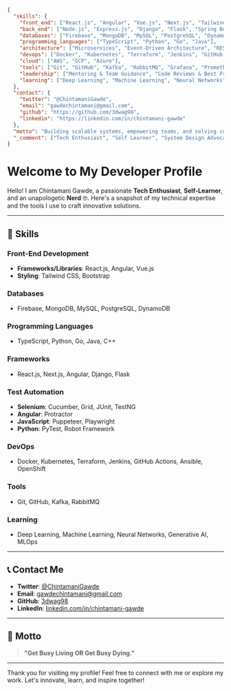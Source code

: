 <!---
- 👋 Hi, I’m @3dwag98
- 👀 I’m interested in ...
- 🌱 I’m currently learning ...
- 💞️ I’m looking to collaborate on ...
- 📫 How to reach me ...
3dwag98/3dwag98 is a ✨ special ✨ repository because its `README.md` (this file) appears on your GitHub profile.
You can click the Preview link to take a look at your changes.
--->
```json
{
  "skills": {
    "front_end": ["React.js", "Angular", "Vue.js", "Next.js", "Tailwind CSS", "Bootstrap"],
    "back_end": ["Node.js", "Express.js", "Django", "Flask", "Spring Boot", "Go Microservices"],
    "databases": ["Firebase", "MongoDB", "MySQL", "PostgreSQL", "DynamoDB", "Oracle"],
    "programming_languages": ["TypeScript", "Python", "Go", "Java"],
    "architecture": ["Microservices", "Event-Driven Architecture", "REST & GraphQL APIs", "Cloud-Native Design", "Scalable System Design"],
    "devops": ["Docker", "Kubernetes", "Terraform", "Jenkins", "GitHub Actions", "Ansible", "OpenShift", "Helm"],
    "cloud": ["AWS", "GCP", "Azure"],
    "tools": ["Git", "GitHub", "Kafka", "RabbitMQ", "Grafana", "Prometheus"],
    "leadership": ["Mentoring & Team Guidance", "Code Reviews & Best Practices", "System Design Decisions", "Cross-Functional Collaboration", "Agile/Scrum"],
    "learning": ["Deep Learning", "Machine Learning", "Neural Networks", "Generative AI", "MLOps"]
  },
  "contact": {
    "twitter": "@ChintamaniGawde",
    "email": "gawdechintamani@gmail.com",
    "github": "https://github.com/3dwag98",
    "linkedin": "https://linkedin.com/in/chintamani-gawde"
  },
  "motto": "Building scalable systems, empowering teams, and solving complex problems with impact.",
  "_comment": ["Tech Enthusiast", "Self Learner", "System Design Advocate", "Nerd! 🤓"]
}
```

# Welcome to My Developer Profile

Hello! I am Chintamani Gawde, a passionate **Tech Enthusiast**, **Self-Learner**, and an unapologetic **Nerd** 🤓. Here's a snapshot of my technical expertise and the tools I use to craft innovative solutions.

---

## 🚀 Skills

### Front-End Development
- **Frameworks/Libraries**: React.js, Angular, Vue.js
- **Styling**: Tailwind CSS, Bootstrap

### Databases
- Firebase, MongoDB, MySQL, PostgreSQL, DynamoDB

### Programming Languages
- TypeScript, Python, Go, Java, C++

### Frameworks
- React.js, Next.js, Angular, Django, Flask

### Test Automation
- **Selenium**: Cucumber, Grid, JUnit, TestNG
- **Angular**: Protractor
- **JavaScript**: Puppeteer, Playwright
- **Python**: PyTest, Robot Framework

### DevOps
- Docker, Kubernetes, Terraform, Jenkins, GitHub Actions, Ansible, OpenShift

### Tools
- Git, GitHub, Kafka, RabbitMQ

### Learning
- Deep Learning, Machine Learning, Neural Networks, Generative AI, MLOps

---

## 📞 Contact Me
- **Twitter**: [@ChintamaniGawde](https://twitter.com/ChintamaniGawde)
- **Email**: [gawdechintamani@gmail.com](mailto:gawdechintamani@gmail.com)
- **GitHub**: [3dwag98](https://github.com/3dwag98)
- **LinkedIn**: [linkedin.com/in/chintamani-gawde](https://linkedin.com/in/chintamani-gawde)

---

## 🌟 Motto
> **"Get Busy Living OR Get Busy Dying."**

---

Thank you for visiting my profile! Feel free to connect with me or explore my work. Let's innovate, learn, and inspire together!



